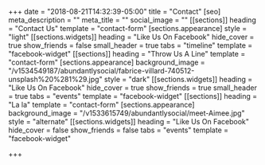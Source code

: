 +++
date = "2018-08-21T14:32:39-05:00"
title = "Contact"
[seo]
meta_description = ""
meta_title = ""
social_image = ""
[[sections]]
heading = "Contact Us"
template = "contact-form"
[sections.appearance]
style = "light"
[[sections.widgets]]
heading = "Like Us On Facebook"
hide_cover = true
show_friends = false
small_header = true
tabs = "timeline"
template = "facebook-widget"
[[sections]]
heading = "Throw Us A Line"
template = "contact-form"
[sections.appearance]
background_image = "/v1534549187/abundantlysocial/fabrice-villard-740512-unsplash%20%281%29.jpg"
style = "dark"
[[sections.widgets]]
heading = "Like Us On Facebook"
hide_cover = true
show_friends = true
small_header = true
tabs = "events"
template = "facebook-widget"
[[sections]]
heading = "La la"
template = "contact-form"
[sections.appearance]
background_image = "/v1533615749/abundantlysocial/meet-Aimee.jpg"
style = "alternate"
[[sections.widgets]]
heading = "Like Us On Facebook"
hide_cover = false
show_friends = false
tabs = "events"
template = "facebook-widget"

+++
